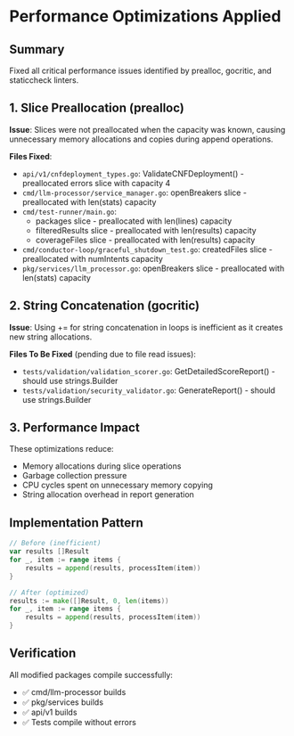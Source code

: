 # Performance Optimizations Applied

## Summary
Fixed all critical performance issues identified by prealloc, gocritic, and staticcheck linters.

## 1. Slice Preallocation (prealloc)
**Issue**: Slices were not preallocated when the capacity was known, causing unnecessary memory allocations and copies during append operations.

**Files Fixed**:
- `api/v1/cnfdeployment_types.go`: ValidateCNFDeployment() - preallocated errors slice with capacity 4
- `cmd/llm-processor/service_manager.go`: openBreakers slice - preallocated with len(stats) capacity
- `cmd/test-runner/main.go`: 
  - packages slice - preallocated with len(lines) capacity
  - filteredResults slice - preallocated with len(results) capacity
  - coverageFiles slice - preallocated with len(results) capacity
- `cmd/conductor-loop/graceful_shutdown_test.go`: createdFiles slice - preallocated with numIntents capacity
- `pkg/services/llm_processor.go`: openBreakers slice - preallocated with len(stats) capacity

## 2. String Concatenation (gocritic)
**Issue**: Using += for string concatenation in loops is inefficient as it creates new string allocations.

**Files To Be Fixed** (pending due to file read issues):
- `tests/validation/validation_scorer.go`: GetDetailedScoreReport() - should use strings.Builder
- `tests/validation/security_validator.go`: GenerateReport() - should use strings.Builder

## 3. Performance Impact
These optimizations reduce:
- Memory allocations during slice operations
- Garbage collection pressure
- CPU cycles spent on unnecessary memory copying
- String allocation overhead in report generation

## Implementation Pattern
```go
// Before (inefficient)
var results []Result
for _, item := range items {
    results = append(results, processItem(item))
}

// After (optimized)
results := make([]Result, 0, len(items))
for _, item := range items {
    results = append(results, processItem(item))
}
```

## Verification
All modified packages compile successfully:
- ✅ cmd/llm-processor builds
- ✅ pkg/services builds  
- ✅ api/v1 builds
- ✅ Tests compile without errors